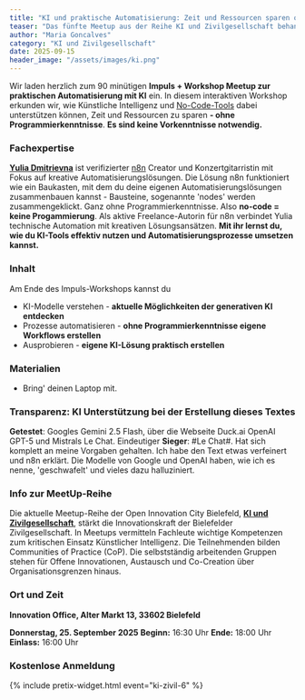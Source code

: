 ```yaml
---
title: "KI und praktische Automatisierung: Zeit und Ressourcen sparen ohne Programmier&shy;kenntnisse (No-Code)."
teaser: "Das fünfte Meetup aus der Reihe KI und Zivilgesellschaft behandelt das Thema Automation ohne Programmierkenntnisse."
author: "Maria Goncalves"
category: "KI und Zivilgesellschaft"
date: 2025-09-15
header_image: "/assets/images/ki.png"
---
```


Wir laden herzlich zum 90 minütigen **Impuls + Workshop Meetup zur praktischen Automatisierung mit KI** ein. 
In diesem interaktiven Workshop erkunden wir, wie Künstliche Intelligenz und [No-Code-Tools](https://de.wikipedia.org/wiki/No-Code-Plattform) dabei unterstützen können, Zeit und Ressourcen zu sparen
**- ohne Programmierkenntnisse**. 
**Es sind keine Vorkenntnisse notwendig.** 

### Fachexpertise
**[Yulia Dmitrievna](https://www.linkedin.com/in/yulia-dmitrievna-1112361b5/)** ist verifizierter [n8n](https://n8n.io) Creator und Konzertgitarristin mit Fokus auf kreative Automatisierungslösungen. 
Die Lösung n8n funktioniert wie ein Baukasten, mit dem du deine eigenen Automatisierungslösungen zusammenbauen kannst - Bausteine, sogenannte 'nodes' werden zusammengeklickt. Ganz ohne Programmierkenntnisse. Also **no-code = keine Progammierung**. 
Als aktive Freelance-Autorin für n8n verbindet Yulia technische Automation mit kreativen Lösungsansätzen. 
**Mit ihr lernst du, wie du KI-Tools effektiv nutzen und Automatisierungsprozesse umsetzen kannst.**

### Inhalt 
Am Ende des Impuls-Workshops kannst du
- KI-Modelle verstehen - **aktuelle Möglichkeiten der generativen KI entdecken**
- Prozesse automatisieren - **ohne Programmierkenntnisse eigene Workflows erstellen**
- Ausprobieren - **eigene KI-Lösung praktisch erstellen**

### Materialien
- Bring' deinen Laptop mit.

### Transparenz: KI Unterstützung bei der Erstellung dieses Textes
**Getestet**: Googles Gemini 2.5 Flash, über die Webseite Duck.ai OpenAI GPT-5 und Mistrals Le Chat. 
Eindeutiger **Sieger**: #Le Chat#. Hat sich komplett an meine Vorgaben gehalten. Ich habe den Text etwas verfeinert und n8n erklärt. 
Die Modelle von Google und OpenAI haben, wie ich es nenne, 'geschwafelt' und vieles dazu halluziniert. 


### Info zur MeetUp-Reihe
Die aktuelle Meetup-Reihe der Open Innovation City Bielefeld, [**KI und Zivilgesellschaft**](https://oic-bielefeld.de/ki/), stärkt die Innovationskraft der Bielefelder Zivilgesellschaft. In Meetups vermitteln Fachleute wichtige Kompetenzen zum kritischen Einsatz Künstlicher Intelligenz. Die Teilnehmenden bilden Communities of Practice (CoP). Die selbstständig arbeitenden Gruppen stehen für Offene Innovationen, Austausch und Co-Creation über Organisationsgrenzen hinaus.

### Ort und Zeit
**Innovation Office, Alter Markt 13, 33602 Bielefeld**

**Donnerstag, 25. September 2025**
**Beginn:** 16:30 Uhr
**Ende:** 18:00 Uhr
**Einlass:** 16:00 Uhr

### Kostenlose Anmeldung
{% include pretix-widget.html event="ki-zivil-6" %}
